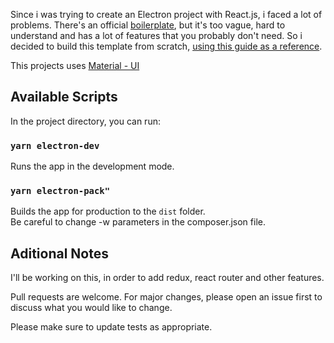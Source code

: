 Since i was trying to create an Electron project with React.js, i faced a lot of problems. There's an official  [boilerplate](https://github.com/electron-react-boilerplate/electron-react-boilerplate), but it's too vague, hard to understand and has a lot of features that you probably don't need. So i decided to build this template from scratch, [using this guide as a reference](https://www.codementor.io/@randyfindley/how-to-build-an-electron-app-using-create-react-app-and-electron-builder-ss1k0sfer).

This projects uses [Material - UI](https://material-ui.com/)


## Available Scripts

In the project directory, you can run:

### `yarn electron-dev`

Runs the app in the development mode.<br />

### `yarn electron-pack"`

Builds the app for production to the `dist` folder.<br />
Be careful to change -w parameters in the composer.json file.

## Aditional Notes

I'll be working on this, in order to add redux, react router and other features. 

Pull requests are welcome. For major changes, please open an issue first to discuss what you would like to change.

Please make sure to update tests as appropriate.
